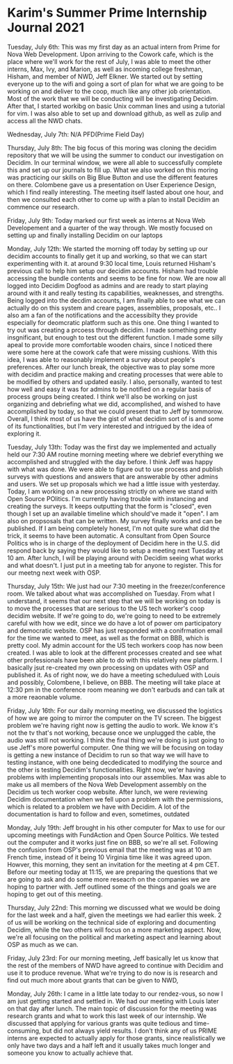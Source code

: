 
# Karim's Summer Prime Internship Journal 2021
Tuesday, July 6th: This was my first day as an actual intern from Prime for Nova Web Development. Upon arriving to the Cowork cafe, which is the place where we'll work for the rest of July, I was able to meet the other interns, Max, Ivy, and Marion, as well as incoming college freshman, Hisham, and member of NWD, Jeff Elkner. We started out by setting everyone up to the wifi and going a sort of plan for what we are going to be working on and deliver to the coop, much like any other job orientation. Most of the work that we will be conducting will be investigating Decidim. After that, I started workibg on basic Unix comman lines and using a tutorial for vim. I was also able to set up and download github, as well as zulip and access all the NWD chats.

Wednesday, July 7th: N/A PFD(Prime Field Day)

Thursday, July 8th: The big focus of this moring was cloning the decidim repository that we will be using the summer to conduct our investigation on Decidim. In our terminal window, we were all able to successfully complete this and set up our journals to fill up. What we also worked on this moring was practicing our skills on Big Blue Button and use the different features on there. Colombene gave us a presentation on User Experience Design, which I find really interesting. The meeting itself lasted about one hour, and then we consulted each other to come up with a plan to install Decidim an commence our research. 

Friday, July 9th: Today marked our first week as interns at Nova Web Developement and a quarter of the way through. We mostly focused on setting up and finally installing Decidim on our laptops 

Monday, July 12th: We started the morning off today by setting up our decidim accounts to finally get it up and working, so that we can start experimenting with it. at around 9:30 local time, Louis returned Hisham's previous call to help him setup our decidim accounts. Hisham had trouble accessing the bundle contents and seems to be fine for now. We are now all logged into Decidim Dogfood as admins and are ready to start playing around with it and really testing its capabilities, weaknesses, and strengths. Being logged into the decdim accounts, I am finally able to see what we can actually do on this system and creare pages, assemblies, proposals, etc.. I also am a fan of the notifications and the accessibilty they provide especially for deomcratic platform such as this one. One thing I wanted to try out was creating a prcoess through decidim. I made something pretty insgnificant, but enough to test out the different function. I made some silly apeal to provide more comfortable wooden chairs, since I noticed there were some here at the cowork cafe that were missing cushions. With this idea, I was able to reasonably implement a survey about people's preferences. After our lunch break, the objective was to play some more with decidim and practice making and creating processes that were able to be modified by others and updated easily. I also, personally, wanted to test how well and easy it was for admins to be notified on a regular basis of process groups being created. I think we'll also be working on just organizing and debriefing what we did, accomplished, and wished to have accomplished by today, so that we could present that to Jeff by tommorow. Overall, I think most of us have the gist of what decidim sort of is and some of its functionalities, but I'm very interested and intrigued by the idea of exploring it.

Tuesday, July 13th: Today was the first day we implemented and actually held our 7:30 AM routine morning meeting where we debrief everything we accomplished and struggled with the day before. I think Jeff was happy with what was done. We were able to figure out to use process and publish surveys with questions and answers that are answerable by other admins and users. We set up proposals which we had a little issue with yesterday. Today, I am working on a new processing strictly on where we stand with Open Source POlitics. I'm currently having trouble with instancing and creating the surveys. It keeps outputting that the form is "closed", even though I set up an available timeline which should've made it "open". I am also on propsosals that can be written. My survey finally works and can be published. If I am being completely honest, I'm not quite sure what did the trick, it seems to have been automatic. A consultant from Open Source Politics who is in charge of the deployment of Decidim here in the U.S. did respond back by saying they would like to setup a meeting next Tuesday at 10 am. After lunch, I will be playing around with Decidim seeing what works and what doesn't. I just put in a meeting tab for anyone to register. This for our meetng next week with OSP.  

Thursday, July 15th: We just had our 7:30 meeting in the freezer/conference room. We talked about what was accomplished on Tuesday. From what I understand, it seems that our next step that we will be working on today is to move the processes that are serious to the US tech worker's coop decidim website. If we're going to do, we're going to need to be extremely careful with how we edit, since we do have a lot of power om participatory and democratic website. OSP has just responded with a conifrmation email for the time we wanted to meet, as well as the format on BBB, which is pretty cool. My admin account for the US tech workers coop has now been created. I was able to look at the different processes created and see what other professionals have been able to do with this relatively new platform. I basically jsut re-created my own processing on updates with OSP and published it. As of right now, we do have a meeting schedulued with Louis and possibly, Colombene, I believe, on BBB. The meeting will take place at 12:30 pm in the conference room meaning we don't earbuds and can talk at a more reaonable volume.

Friday, July 16th: For our daily morning meeting, we discussed the logistics of how we are going to mirror the computer on the TV screen. The biggest problem we're having right now is getting the audio to work. We know it's not the tv that's not working, because once we unplugged the cable, the audio was still not working. I think the final thing we're doing is just going to use Jeff's more powerful computer. One thing we will be focusing on today is getting a new instance of Decidim to run so that way we will have to testing instance, with one being decdedicated to modifying the source and the other is testing Decidim's functionalities. Right now, we'er having problems with implementing proposals into our assemblies. Max was able to make us all members of the Nova Web Development assembly on the Decidim us tech worker coop website. After lunch, we were reviewing Decidim documentation when we fell upon a problem with the permissions, which is related to a problem we have with Decidim. A lot of the documentation is hard to follow and even, sometimes, outdated

Monday, July 19th: Jeff brought in his other computer for Max to use for our upcoming meetings with FundAction and Open Source Politics. We tested out the computer and it works just fine on BBB, so we're all set. Following the confusion from OSP's previous email that the meeting was at 10 am French time, instead of it being 10 Virginia time like it was agreed upon. Howver, this morning, they sent an invitation for the meeting at 4 pm CET. Before our meeting today at 11:15, we are preparing the questions that we are going to ask and do some more reseacrh on the companies we are hoping to partner with. Jeff outlined some of the things and goals we are hoping to get out of this meeting. 

Thursday, July 22nd: This morning we discussed what we would be doing for the last week and a half, given the meetings we had earlier this week. 2 of us will be working on the technical side of exploring and documenting Decidim, while the two others will focus on a more marketing aspect. Now, we're all focusing on the political and marketing aspect and learning about OSP as much as we can. 

Friday, July 23rd: For our morning meeting, Jeff basically let us know that the rest of the members of NWD have agreed to continue with Decidim and use it to produce revenue. What we're trying to do now is is research and find out much more about grants that can be given to NWD,

Monday, July 26th: I came in a little late today to our rendez-vous, so now I am just getting started and settled in. We had our meeting with Louis later on that day after lunch. The main topic of discussion for the meeting was research grants and what to work this last week of our internship. We discussed that applying for various grants was quite tedious and time-consuming, but did not always yield results. I don't think any of us PRIME interns are expected to actually apply for those grants, since realistically we only have two days and a half left and it usually takes much longer and someone you know to actually achieve that. 
